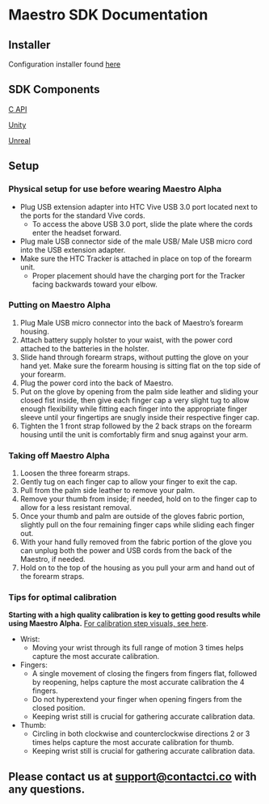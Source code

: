 # Maestro SDK Documentation

## Installer
Configuration installer found [here](https://github.com/Contact-Control-Interfaces/maestro-installer)

## SDK Components
[C API](https://contact-control-interfaces.github.io/maestro-sdk-docs/C/html/index.html)

[Unity](https://contact-control-interfaces.github.io/maestro-sdk-docs/Unity/)

[Unreal](https://contact-control-interfaces.github.io/maestro-sdk-docs/Unreal/)

## Setup
### Physical setup for use before wearing Maestro Alpha

- Plug USB extension adapter into HTC Vive USB 3.0 port located next to the ports for the standard Vive cords.
  - To access the above USB 3.0 port, slide the plate where the cords enter the headset forward.
- Plug male USB connector side of the male USB/ Male USB micro cord into the USB extension adapter.
- Make sure the HTC Tracker is attached in place on top of the forearm unit.
  - Proper placement should have the charging port for the Tracker facing backwards toward your elbow. 

### Putting on Maestro Alpha

1. Plug Male USB micro connector into the back of Maestro’s forearm housing.
2. Attach battery supply holster to your waist, with the power cord attached to the batteries in the holster.
3. Slide hand through forearm straps, without putting the glove on your hand yet. Make sure the forearm housing is sitting flat on the top side of your forearm. 
4. Plug the power cord into the back of Maestro.
5. Put on the glove by opening from the palm side leather and sliding your closed fist inside, then give each finger cap a very slight tug to allow enough flexibility while fitting each finger into the appropriate finger sleeve until your fingertips are snugly inside their respective finger cap. 
6. Tighten the 1 front strap followed by the 2 back straps on the forearm housing until the unit is comfortably firm and snug against your arm. 

### Taking off Maestro Alpha 
1. Loosen the three forearm straps. 
2. Gently tug on each finger cap to allow your finger to exit the cap. 
3. Pull from the palm side leather to remove your palm.
4. Remove your thumb from inside; if needed, hold on to the finger cap to allow for a less resistant removal. 
5. Once your thumb and palm are outside of the gloves fabric portion, slightly pull on the four remaining finger caps while sliding each finger out. 
6. With your hand fully removed from the fabric portion of the glove you can unplug both the power and USB cords from the back of the Maestro, if needed. 
7. Hold on to the top of the housing as you pull your arm and hand out of the forearm straps.  

### Tips for optimal calibration
**Starting with a high quality calibration is key to getting good results while using Maestro Alpha.**
[For calibration step visuals, see here](https://contact-control-interfaces.github.io/maestro-sdk-docs/C/html/index.html#calibrationHeader).

- Wrist:
  - Moving your wrist through its full range of motion 3 times helps capture the most accurate calibration.
- Fingers:
  - A single movement of closing the fingers from fingers flat, followed by reopening, helps capture the most accurate calibration the 4 fingers.
  - Do not hyperextend your finger when opening fingers from the closed position.
  - Keeping wrist still is crucial for gathering accurate calibration data.
- Thumb:
  - Circling in both clockwise and counterclockwise directions 2 or 3 times helps capture the most accurate calibration for thumb.
  - Keeping wrist still is crucial for gathering accurate calibration data.
  
 ## Please contact us at support@contactci.co with any questions.
